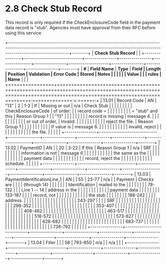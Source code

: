 # 2.8 Check Stub Record

This record is only required if the CheckEnclosureCode field in the
payment data record is "stub". Agencies must have approval from their
RFC before using this service.

+------------------------------------------------------------------------------------------------------------------------------------------------------------------------------------------+--------+
| **Check Stub Record**                                                                                                                                                                    |        |
+----------------+-----------------------------+----------------+----------------+----------------+----------------+--------------------+----------------+----------------+----------------+--------+
| **\#**         | **Field Name**              | **Type**       | **Field        | **Length**     | **Position**   | **Validation       | **Error Code** | **Stored       | **Notes**      |        |
|                |                             |                | Value**        |                |                | rules**            |                | Name**         |                |        |
+================+=============================+================+================+================+================+====================+================+================+:==============:+:======:+
| 13.01          | Record Code                 | AN             | "13"           | 2              | 1-2            | If                 | Missing or out | n/a            | Check Stub     |        |
|                |                             |                |                |                |                | CheckEnclosureCode | of order:      |                | record code =  |        |
|                |                             |                |                |                |                | = "stub" and this  | Reason Group 1 |                | "13"           |        |
|                |                             |                |                |                |                | record is missing  | message 4.     |                |                |        |
|                |                             |                |                |                |                | or out of order,   | Invalid:       |                |                |        |
|                |                             |                |                |                |                | reject the file.   | Reason Group 1 |                |                |        |
|                |                             |                |                |                |                | If value is        | message 6.     |                |                |        |
|                |                             |                |                |                |                | invalid, reject    |                |                |                |        |
|                |                             |                |                |                |                | the file.          |                |                |                |        |
+----------------+-----------------------------+----------------+----------------+----------------+----------------+--------------------+----------------+----------------+----------------+--------+
| 13.02          | PaymentID                   | AN             |                | 20             | 3-22           | If this            | Reason Group 1 | n/a            | SRF            |        |
|                |                             |                |                |                |                | information is not | message 6      |                |                |        |
|                |                             |                |                |                |                | the same as the    |                |                |                |        |
|                |                             |                |                |                |                | payment data       |                |                |                |        |
|                |                             |                |                |                |                | record, reject the |                |                |                |        |
|                |                             |                |                |                |                | schedule.          |                |                |                |        |
+----------------+-----------------------------+----------------+----------------+----------------+----------------+--------------------+----------------+----------------+----------------+--------+
| 13.03          | PaymentIdentificationLine_1 | AN             |                | 55             | 23-77          | n/a                |                | Payment        | Checks are     |        |
|                | (through 14)                |                |                |                |                |                    |                | Identification | mailed to the  |        |
|                |                             |                |                |                | 78-132         |                    |                | Line 1 -- 14   | address in the |        |
|                |                             |                |                |                |                |                    |                |                | payment data   |        |
|                |                             |                |                |                | 133-187        |                    |                |                | record, not    |        |
|                |                             |                |                |                |                |                    |                |                | the stub       |        |
|                |                             |                |                |                | 188-242        |                    |                |                | address.       |        |
|                |                             |                |                |                |                |                    |                |                |                |        |
|                |                             |                |                |                | 243-297        |                    |                |                | SRF            |        |
|                |                             |                |                |                |                |                    |                |                |                |        |
|                |                             |                |                |                | 298-352        |                    |                |                |                |        |
|                |                             |                |                |                |                |                    |                |                |                |        |
|                |                             |                |                |                | 353-407        |                    |                |                |                |        |
|                |                             |                |                |                |                |                    |                |                |                |        |
|                |                             |                |                |                | 408-462        |                    |                |                |                |        |
|                |                             |                |                |                |                |                    |                |                |                |        |
|                |                             |                |                |                | 463-517        |                    |                |                |                |        |
|                |                             |                |                |                |                |                    |                |                |                |        |
|                |                             |                |                |                | 518-572        |                    |                |                |                |        |
|                |                             |                |                |                |                |                    |                |                |                |        |
|                |                             |                |                |                | 573-627        |                    |                |                |                |        |
|                |                             |                |                |                |                |                    |                |                |                |        |
|                |                             |                |                |                | 628-682        |                    |                |                |                |        |
|                |                             |                |                |                |                |                    |                |                |                |        |
|                |                             |                |                |                | 683-737        |                    |                |                |                |        |
|                |                             |                |                |                |                |                    |                |                |                |        |
|                |                             |                |                |                | 738-792        |                    |                |                |                |        |
+----------------+-----------------------------+----------------+----------------+----------------+----------------+--------------------+----------------+----------------+----------------+--------+
| 13.04          | Filler                      |                |                | 58             | 793-850        | n/a                |                | n/a            |                |        |
+----------------+-----------------------------+----------------+----------------+----------------+----------------+--------------------+----------------+----------------+----------------+--------+

